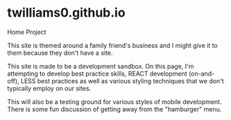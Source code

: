 # twilliams0.github.io
Home Project

This site is themed around a family friend's business and I might give it to them because they don't have a site.

This site is made to be a development sandbox. On this page, I'm attempting to develop best practice skills, REACT development (on-and-off), LESS best practices as well as various styling techniques that we don't typically employ on our sites. 

This will also be a testing ground for various styles of mobile development. There is some fun discussion of getting away from the "hamburger" menu. 